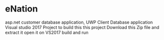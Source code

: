 # eNation
asp.net customer database application, UWP Client Database application
Visual studio 2017 Project 
to build this this project Download this Zip file and extract it
open it on VS2017 build and run
